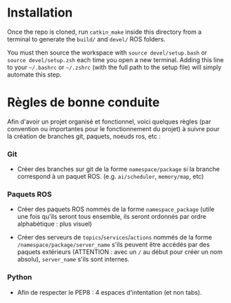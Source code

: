 # Installation

Once the repo is cloned, run `catkin_make` inside this directory from a terminal to
generate the `build/` and `devel/` ROS folders.

You must then source the workspace with `source devel/setup.bash` or `source devel/setup.zsh` each
time you open a new terminal. Adding this line to your `~/.bashrc` or `~/.zshrc` (with the full
path to the setup file) will simply automate this step.

# Règles de bonne conduite

Afin d'avoir un projet organisé et fonctionnel, voici quelques règles (par convention ou importantes pour le 
fonctionnement du projet) à suivre pour la création de branches git, paquets, noeuds ros, etc :

### Git

- Créer des branches sur git de la forme `namespace/package` si la branche correspond à un paquet ROS. (e.g. `ai/scheduler`, `memory/map`, etc)

### Paquets ROS

- Créer des paquets ROS nommés de la forme `namespace_package` (utile une fois qu'ils seront tous ensemble, ils seront ordonnés par
ordre alphabétique : plus visuel)

- Créer des serveurs de `topics`/`services`/`actions` nommés de la forme `/namespace/package/server_name` s'ils peuvent être accédés par des paquets 
extérieurs (ATTENTION : avec un `/` au début pour créer un nom absolu), `server_name` s'ils sont internes.

### Python

- Afin de respecter le PEP8 : 4 espaces d'intentation (et non tabs).

